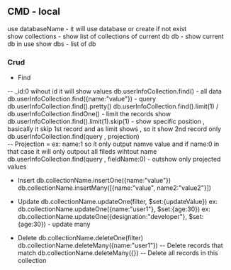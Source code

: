 ## CMD - local 

use databaseName    - it will use database or create if not exist  
show collections    - show list of collections of current db 
db                  - show current db in use 
show dbs            - list of db


### Crud 
- Find 

-- _id:0 wihout id it will show values 
db.userInfoCollection.find()                      - all data 
db.userInfoCollection.find({name:"value"})        - query 
db.userInfoCollection.find().pretty()
db.userInfoCollection.find().limit(1) / db.userInfoCollection.findOne()                - limit the records show 
db.userInfoCollection.find().limit(1).skip(1)                - show specific position , basically it skip 1st record and as limit shows , so it show 2nd record only 
db.userInfoCollection.find(query , projection)   
-- Projection = ex: name:1 so it only output namve value and if name:0 in that case it will only outpout all fileds wihtout name        
db.userInfoCollection.find(query , fieldName:0)               -  outshow only projected values



- Insert
db.collectionName.insertOne({name:"value"})
db.collectionName.insertMany([{name:"value", name2:"value2"}])

- Update 
db.collectionName.updateOne(filter, $set:{updateValue})
ex: db.collectionName.updateOne({name:"user1"}, $set:{age:30})
ex: db.collectionName.updateOne({designation:"developer"}, $set:{age:30}) - update many

- Delete 
db.collectionName.deleteOne(filter)
db.collectionName.deleteMany({name:"user1"}) -- Delete records that match 
db.collectionName.deleteMany({}) -- Delete all records in this collection